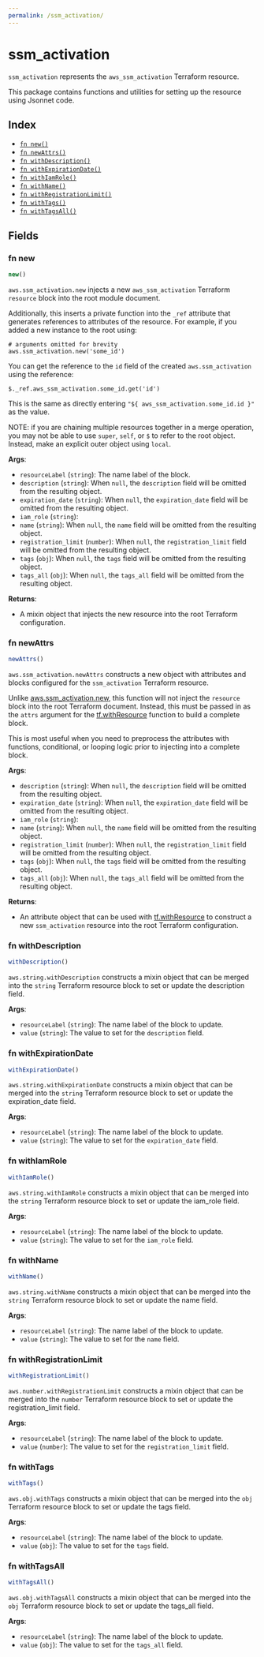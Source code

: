```yaml
---
permalink: /ssm_activation/
---
```


# ssm_activation

`ssm_activation` represents the `aws_ssm_activation` Terraform resource.



This package contains functions and utilities for setting up the resource using Jsonnet code.


## Index

* [`fn new()`](#fn-new)
* [`fn newAttrs()`](#fn-newattrs)
* [`fn withDescription()`](#fn-withdescription)
* [`fn withExpirationDate()`](#fn-withexpirationdate)
* [`fn withIamRole()`](#fn-withiamrole)
* [`fn withName()`](#fn-withname)
* [`fn withRegistrationLimit()`](#fn-withregistrationlimit)
* [`fn withTags()`](#fn-withtags)
* [`fn withTagsAll()`](#fn-withtagsall)

## Fields

### fn new

```ts
new()
```


`aws.ssm_activation.new` injects a new `aws_ssm_activation` Terraform `resource`
block into the root module document.

Additionally, this inserts a private function into the `_ref` attribute that generates references to attributes of the
resource. For example, if you added a new instance to the root using:

    # arguments omitted for brevity
    aws.ssm_activation.new('some_id')

You can get the reference to the `id` field of the created `aws.ssm_activation` using the reference:

    $._ref.aws_ssm_activation.some_id.get('id')

This is the same as directly entering `"${ aws_ssm_activation.some_id.id }"` as the value.

NOTE: if you are chaining multiple resources together in a merge operation, you may not be able to use `super`, `self`,
or `$` to refer to the root object. Instead, make an explicit outer object using `local`.

**Args**:
  - `resourceLabel` (`string`): The name label of the block.
  - `description` (`string`):  When `null`, the `description` field will be omitted from the resulting object.
  - `expiration_date` (`string`):  When `null`, the `expiration_date` field will be omitted from the resulting object.
  - `iam_role` (`string`): 
  - `name` (`string`):  When `null`, the `name` field will be omitted from the resulting object.
  - `registration_limit` (`number`):  When `null`, the `registration_limit` field will be omitted from the resulting object.
  - `tags` (`obj`):  When `null`, the `tags` field will be omitted from the resulting object.
  - `tags_all` (`obj`):  When `null`, the `tags_all` field will be omitted from the resulting object.

**Returns**:
- A mixin object that injects the new resource into the root Terraform configuration.


### fn newAttrs

```ts
newAttrs()
```


`aws.ssm_activation.newAttrs` constructs a new object with attributes and blocks configured for the `ssm_activation`
Terraform resource.

Unlike [aws.ssm_activation.new](#fn-ssmactivationnew), this function will not inject the `resource`
block into the root Terraform document. Instead, this must be passed in as the `attrs` argument for the
[tf.withResource](https://github.com/tf-libsonnet/core/tree/main/docs#fn-withresource) function to build a complete block.

This is most useful when you need to preprocess the attributes with functions, conditional, or looping logic prior to
injecting into a complete block.

**Args**:
  - `description` (`string`):  When `null`, the `description` field will be omitted from the resulting object.
  - `expiration_date` (`string`):  When `null`, the `expiration_date` field will be omitted from the resulting object.
  - `iam_role` (`string`): 
  - `name` (`string`):  When `null`, the `name` field will be omitted from the resulting object.
  - `registration_limit` (`number`):  When `null`, the `registration_limit` field will be omitted from the resulting object.
  - `tags` (`obj`):  When `null`, the `tags` field will be omitted from the resulting object.
  - `tags_all` (`obj`):  When `null`, the `tags_all` field will be omitted from the resulting object.

**Returns**:
  - An attribute object that can be used with [tf.withResource](https://github.com/tf-libsonnet/core/tree/main/docs#fn-withresource) to construct a new `ssm_activation` resource into the root Terraform configuration.


### fn withDescription

```ts
withDescription()
```

`aws.string.withDescription` constructs a mixin object that can be merged into the `string`
Terraform resource block to set or update the description field.



**Args**:
  - `resourceLabel` (`string`): The name label of the block to update.
  - `value` (`string`): The value to set for the `description` field.


### fn withExpirationDate

```ts
withExpirationDate()
```

`aws.string.withExpirationDate` constructs a mixin object that can be merged into the `string`
Terraform resource block to set or update the expiration_date field.



**Args**:
  - `resourceLabel` (`string`): The name label of the block to update.
  - `value` (`string`): The value to set for the `expiration_date` field.


### fn withIamRole

```ts
withIamRole()
```

`aws.string.withIamRole` constructs a mixin object that can be merged into the `string`
Terraform resource block to set or update the iam_role field.



**Args**:
  - `resourceLabel` (`string`): The name label of the block to update.
  - `value` (`string`): The value to set for the `iam_role` field.


### fn withName

```ts
withName()
```

`aws.string.withName` constructs a mixin object that can be merged into the `string`
Terraform resource block to set or update the name field.



**Args**:
  - `resourceLabel` (`string`): The name label of the block to update.
  - `value` (`string`): The value to set for the `name` field.


### fn withRegistrationLimit

```ts
withRegistrationLimit()
```

`aws.number.withRegistrationLimit` constructs a mixin object that can be merged into the `number`
Terraform resource block to set or update the registration_limit field.



**Args**:
  - `resourceLabel` (`string`): The name label of the block to update.
  - `value` (`number`): The value to set for the `registration_limit` field.


### fn withTags

```ts
withTags()
```

`aws.obj.withTags` constructs a mixin object that can be merged into the `obj`
Terraform resource block to set or update the tags field.



**Args**:
  - `resourceLabel` (`string`): The name label of the block to update.
  - `value` (`obj`): The value to set for the `tags` field.


### fn withTagsAll

```ts
withTagsAll()
```

`aws.obj.withTagsAll` constructs a mixin object that can be merged into the `obj`
Terraform resource block to set or update the tags_all field.



**Args**:
  - `resourceLabel` (`string`): The name label of the block to update.
  - `value` (`obj`): The value to set for the `tags_all` field.
